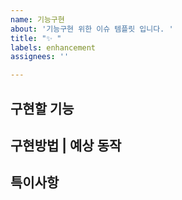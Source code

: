 ```yaml
---
name: 기능구현
about: '기능구현 위한 이슈 템플릿 입니다. '
title: "✨ "
labels: enhancement
assignees: ''

---
```


**구현할 기능**
---


**구현방법 | 예상 동작**
---


**특이사항**
---
